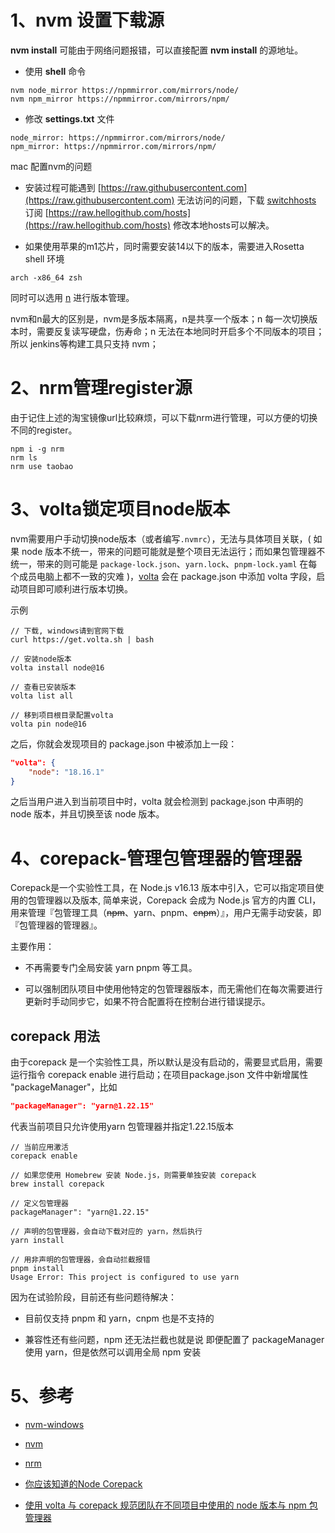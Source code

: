 # 1、nvm 设置下载源

**nvm install** 可能由于网络问题报错，可以直接配置 **nvm install** 的源地址。

- 使用 **shell** 命令

```Shell
nvm node_mirror https://npmmirror.com/mirrors/node/
nvm npm_mirror https://npmmirror.com/mirrors/npm/
```

- 修改 **settings.txt** 文件

```Plain Text
node_mirror: https://npmmirror.com/mirrors/node/
npm_mirror: https://npmmirror.com/mirrors/npm/
```

mac 配置nvm的问题

- 安装过程可能遇到 [https://raw.githubusercontent.com](https://raw.githubusercontent.com) 无法访问的问题，下载 [switchhosts](https://github.com/oldj/SwitchHosts/releases) 订阅 [https://raw.hellogithub.com/hosts](https://raw.hellogithub.com/hosts) 修改本地hosts可以解决。

- 如果使用苹果的m1芯片，同时需要安装14以下的版本，需要进入Rosetta shell 环境

```Shell
arch -x86_64 zsh
```

同时可以选用 [n](https://github.com/tj/n) 进行版本管理。

nvm和n最大的区别是，nvm是多版本隔离，n是共享一个版本；n 每一次切换版本时，需要反复读写硬盘，伤寿命；n 无法在本地同时开启多个不同版本的项目；所以 jenkins等构建工具只支持 nvm；

# 2、nrm管理register源

由于记住上述的淘宝镜像url比较麻烦，可以下载nrm进行管理，可以方便的切换不同的register。

```Shell
npm i -g nrm
nrm ls
nrm use taobao
```

# 3、volta锁定项目node版本

nvm需要用户手动切换node版本（或者编写`.nvmrc`），无法与具体项目关联，( 如果 node 版本不统一，带来的问题可能就是整个项目无法运行；而如果包管理器不统一，带来的则可能是 `package-lock.json`、`yarn.lock`、`pnpm-lock.yaml` 在每个成员电脑上都不一致的灾难 )，[volta](https://volta.sh/) 会在 package.json 中添加 volta 字段，启动项目即可顺利进行版本切换。

示例

```Shell
// 下载, windows请到官网下载
curl https://get.volta.sh | bash

// 安装node版本
volta install node@16

// 查看已安装版本
volta list all

// 移到项目根目录配置volta
volta pin node@16
```

之后，你就会发现项目的 package.json 中被添加上一段：

```JSON
"volta": {
	"node": "18.16.1"
}
```

之后当用户进入到当前项目中时，volta 就会检测到 package.json 中声明的 node 版本，并且切换至该 node 版本。

# 4、corepack-管理包管理器的管理器

Corepack是一个实验性工具，在 Node.js v16.13 版本中引入，它可以指定项目使用的包管理器以及版本, 简单来说，Corepack 会成为 Node.js 官方的内置 CLI，用来管理『包管理工具（~~npm~~、yarn、pnpm、~~cnpm~~）』，用户无需手动安装，即『包管理器的管理器』。

主要作用：

- 不再需要专门全局安装 yarn pnpm 等工具。

- 可以强制团队项目中使用他特定的包管理器版本，而无需他们在每次需要进行更新时手动同步它，如果不符合配置将在控制台进行错误提示。

## corepack 用法

由于corepack 是一个实验性工具，所以默认是没有启动的，需要显式启用，需要运行指令 corepack enable 进行启动；在项目package.json 文件中新增属性 "packageManager"，比如

```JSON
"packageManager": "yarn@1.22.15"
```

代表当前项目只允许使用yarn 包管理器并指定1.22.15版本

```Shell
// 当前应用激活
corepack enable

// 如果您使用 Homebrew 安装 Node.js，则需要单独安装 corepack
brew install corepack

// 定义包管理器
packageManager": "yarn@1.22.15"

// 声明的包管理器，会自动下载对应的 yarn，然后执行
yarn install

// 用非声明的包管理器，会自动拦截报错
pnpm install
Usage Error: This project is configured to use yarn
```

因为在试验阶段，目前还有些问题待解决：

- 目前仅支持 pnpm 和 yarn，cnpm 也是不支持的

- 兼容性还有些问题，npm 还无法拦截也就是说 即便配置了 packageManager 使用 yarn，但是依然可以调用全局 npm 安装

# 5、参考

- [nvm-windows](https://github.com/coreybutler/nvm-windows)

- [nvm](https://github.com/nvm-sh/nvm)

- [nrm](https://github.com/Pana/nrm)

- [你应该知道的Node Corepack](https://juejin.cn/post/7218804130184282169)

- [使用 volta 与 corepack 规范团队在不同项目中使用的 node 版本与 npm 包管理器](https://juejin.cn/post/7252684645978898469)

